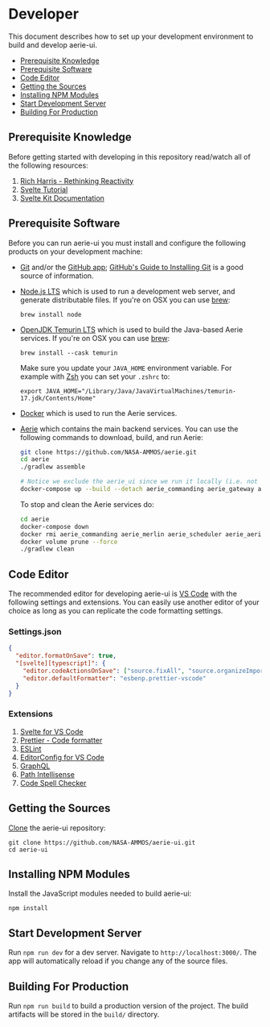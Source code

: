 # Developer

This document describes how to set up your development environment to build and develop aerie-ui.

- [Prerequisite Knowledge](#prerequisite-knowledge)
- [Prerequisite Software](#prerequisite-software)
- [Code Editor](#code-editor)
- [Getting the Sources](#getting-the-sources)
- [Installing NPM Modules](#installing-npm-modules)
- [Start Development Server](#start-development-server)
- [Building For Production](#building-for-production)

## Prerequisite Knowledge

Before getting started with developing in this repository read/watch all of the following resources:

1. [Rich Harris - Rethinking Reactivity](https://www.youtube.com/watch?v=AdNJ3fydeao)
1. [Svelte Tutorial](https://svelte.dev/tutorial/basics)
1. [Svelte Kit Documentation](https://kit.svelte.dev/docs)

## Prerequisite Software

Before you can run aerie-ui you must install and configure the following products on your development machine:

- [Git](http://git-scm.com) and/or the [GitHub app](https://desktop.github.com/); [GitHub's Guide to Installing Git](https://help.github.com/articles/set-up-git) is a good source of information.

- [Node.js LTS](http://nodejs.org) which is used to run a development web server, and generate distributable files. If you're on OSX you can use [brew](https://brew.sh/):

  ```shell
  brew install node
  ```

- [OpenJDK Temurin LTS](https://adoptium.net/temurin/) which is used to build the Java-based Aerie services. If you're on OSX you can use [brew](https://brew.sh/):

  ```shell
  brew install --cask temurin
  ```

  Make sure you update your `JAVA_HOME` environment variable. For example with [Zsh](https://www.zsh.org/) you can set your `.zshrc` to:

  ```shell
  export JAVA_HOME="/Library/Java/JavaVirtualMachines/temurin-17.jdk/Contents/Home"
  ```

- [Docker](https://www.docker.com/) which is used to run the Aerie services.

- [Aerie](https://github.com/NASA-AMMOS/aerie) which contains the main backend services. You can use the following commands to download, build, and run Aerie:

  ```sh
  git clone https://github.com/NASA-AMMOS/aerie.git
  cd aerie
  ./gradlew assemble

  # Notice we exclude the aerie_ui since we run it locally (i.e. not in Docker) for development.
  docker-compose up --build --detach aerie_commanding aerie_gateway aerie_merlin aerie_scheduler aerie_merlin_worker_1 aerie_merlin_worker_2 hasura postgres
  ```

  To stop and clean the Aerie services do:

  ```sh
  cd aerie
  docker-compose down
  docker rmi aerie_commanding aerie_merlin aerie_scheduler aerie_aerie_merlin_worker_1 aerie_aerie_merlin_worker_2
  docker volume prune --force
  ./gradlew clean
  ```

## Code Editor

The recommended editor for developing aerie-ui is [VS Code](https://code.visualstudio.com/) with the following settings and extensions. You can easily use another editor of your choice as long as you can replicate the code formatting settings.

### Settings.json

```json
{
  "editor.formatOnSave": true,
  "[svelte][typescript]": {
    "editor.codeActionsOnSave": ["source.fixAll", "source.organizeImports", "source.sortImports"],
    "editor.defaultFormatter": "esbenp.prettier-vscode"
  }
}
```

### Extensions

1. [Svelte for VS Code](https://marketplace.visualstudio.com/items?itemName=svelte.svelte-vscode)
1. [Prettier - Code formatter](https://marketplace.visualstudio.com/items?itemName=esbenp.prettier-vscode)
1. [ESLint](https://marketplace.visualstudio.com/items?itemName=dbaeumer.vscode-eslint)
1. [EditorConfig for VS Code](https://marketplace.visualstudio.com/items?itemName=EditorConfig.EditorConfig)
1. [GraphQL](https://marketplace.visualstudio.com/items?itemName=GraphQL.vscode-graphql)
1. [Path Intellisense](https://marketplace.visualstudio.com/items?itemName=christian-kohler.path-intellisense)
1. [Code Spell Checker](https://marketplace.visualstudio.com/items?itemName=streetsidesoftware.code-spell-checker)

## Getting the Sources

[Clone](https://help.github.com/en/github/creating-cloning-and-archiving-repositories/cloning-a-repository) the aerie-ui repository:

```shell
git clone https://github.com/NASA-AMMOS/aerie-ui.git
cd aerie-ui
```

## Installing NPM Modules

Install the JavaScript modules needed to build aerie-ui:

```shell
npm install
```

## Start Development Server

Run `npm run dev` for a dev server. Navigate to `http://localhost:3000/`. The app will automatically reload if you change any of the source files.

## Building For Production

Run `npm run build` to build a production version of the project. The build artifacts will be stored in the `build/` directory.
